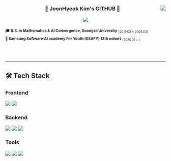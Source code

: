 <!-- 상단 -->
<div align="center">

  <img align="right" src="https://github-readme-stats.vercel.app/api?username=peridot0810&show_icons=true&theme=transparent&hide="/>

  ### 🐶 JoonHyeok Kim's GITHUB 🐶

  <a href="https://solved.ac/bears0810"><img src="http://mazassumnida.wtf/api/mini/generate_badge?boj=bears0810"/></a>


  <div align="left">
    
  <sub>**🎓 B.S. in Mathematics & AI Convergence, Soongsil University**</sub> <sub><sub>(2019.03 ~ 2025.02)</sub></sub> <br />
  <sub>**🚀 Samsung Software·AI academy For Youth (SSAFY) 13th cohort**</sub> <sub><sub>(2025.01 ~ )</sub></sub><br />
  
  <br />
  </div>
  
</div>

<br />


<!-- 기술 스택 -->
---
## 🛠️ Tech Stack
<div align="left">
  
  <!-- Frontend -->
  ### Frontend
  <img src="https://img.shields.io/badge/Vue.js-35495E?style=for-the-badge&logo=vue.js&logoColor=4FC08D" />
  <img src="https://img.shields.io/badge/javascript-%23F7DF1E.svg?&style=for-the-badge&logo=javascript&logoColor=black" />
  

  <!-- Backend -->
  ### Backend
  <img src="https://img.shields.io/badge/SpringBoot-6DB33F?style=for-the-badge&logo=springboot&logoColor=white" />
  <img src="https://img.shields.io/badge/mysql-%234479A1.svg?&style=for-the-badge&logo=mysql&logoColor=white" />
  <img src="https://img.shields.io/badge/flask-%23000000.svg?&style=for-the-badge&logo=flask&logoColor=white" />
  

  <!-- Tools -->
  ### Tools
  <img src="https://img.shields.io/badge/git-%23F05032.svg?&style=for-the-badge&logo=git&logoColor=white" />
  <img src="https://img.shields.io/badge/github-%23181717.svg?&style=for-the-badge&logo=github&logoColor=white" />
  <img src="https://img.shields.io/badge/notion-%23000000.svg?&style=for-the-badge&logo=notion&logoColor=white" />
  
</div>
